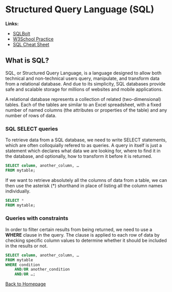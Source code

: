 # Structured Query Language (SQL)

**Links:**
- [SQLBolt](https://sqlbolt.com/)
- [W3School Practice](https://www.w3schools.com/sql/trysql.asp?filename=trysql_select_all)
- [SQL Cheat Sheet](http://www.cheat-sheets.org/sites/sql.su/)

## What is SQL?

SQL, or Structured Query Language, is a language designed to allow both technical and non-technical users query, manipulate, and transform data from a relational database. And due to its simplicity, SQL databases provide safe and scalable storage for millions of websites and mobile applications.


A relational database represents a collection of related (two-dimensional) tables. Each of the tables are similar to an Excel spreadsheet, with a fixed number of named columns (the attributes or properties of the table) and any number of rows of data.

### SQL SELECT queries

To retrieve data from a SQL database, we need to write SELECT statements, which are often colloquially refered to as queries. A query in itself is just a statement which declares what data we are looking for, where to find it in the database, and optionally, how to transform it before it is returned. 


```SQL
SELECT column, another_column, …
FROM mytable;
```


If we want to retrieve absolutely all the columns of data from a table, we can then use the asterisk (*) shorthand in place of listing all the column names individually.

```SQL
SELECT * 
FROM mytable;
```

### Queries with constraints

In order to filter certain results from being returned, we need to use a **WHERE** clause in the query. The clause is applied to each row of data by checking specific column values to determine whether it should be included in the results or not.

```sql
SELECT column, another_column, …
FROM mytable
WHERE condition
    AND/OR another_condition
    AND/OR …;
```


[Back to Homepage](https://ashcaz.github.io/reading-notes)